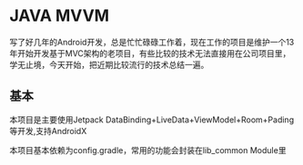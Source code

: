 # JAVA MVVM
写了好几年的Android开发，总是忙忙碌碌工作着，现在工作的项目是维护一个13年开始开发基于MVC架构的老项目，有些比较的技术无法直接用在公司项目里，学无止境，今天开始，把近期比较流行的技术总结一遍。
## 基本
本项目是主要使用Jetpack DataBinding+LiveData+ViewModel+Room+Pading等开发,支持AndroidX

本项目基本依赖为config.gradle，常用的功能会封装在lib_common Module里

